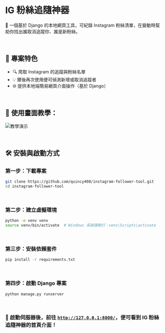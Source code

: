 # IG 粉絲追隨神器

📱 一個基於 Django 的本地網頁工具，可紀錄 Instagram 粉絲清單，在變動時幫助你找出誰取消追蹤你、誰是新粉絲。

<br>

## 🚀 專案特色

- 🔍 爬取 Instagram 的追蹤與粉絲名單
- 💡 爾後再次使用便可偵測新增或取消追蹤者
- 🌐 提供本地端簡易網頁介面操作（基於 Django）

<br>

## 🔽 使用畫面教學：
![教學演示](./static/PNG/7.gif)

<br>

## 🛠️ 安裝與啟動方式

### 第一步：下載專案

```bash
git clone https://github.com/quincy408/instagram-follower-tool.git
cd instagram-follower-tool
```
<br>

### 第二步：建立虛擬環境

```bash
python -m venv venv
source venv/bin/activate  # Windows 系統請執行：venv\Scripts\activate
```
<br>

### 第三步：安裝依賴套件

```bash
pip install -r requirements.txt
```
<br>

### 第四步：啟動 Django 專案

```bash
python manage.py runserver
```

<br>

### 🎉 啟動伺服器後，前往 [`http://127.0.0.1:8000/`](http://127.0.0.1:8000/)，便可看到 IG 粉絲追隨神器的首頁介面！

